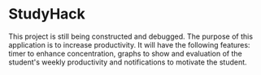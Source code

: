 # StudyHack
This project is still being constructed and debugged. The purpose of this application is to increase productivity. It will have the following features: timer to enhance concentration, graphs to show and evaluation of the student's weekly productivity and notifications to motivate the student. 
